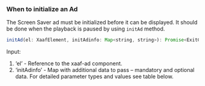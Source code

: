### When to initialize an Ad

The Screen Saver ad must be initialized before it can be displayed. It should be done when the playback is paused by using `initAd` method.

```javascript
initAd(el: XaafElement, initAdinfo: Map<string, string>): Promise<ExitCode>;
```

Input:   

1. ‘el’ - Reference to the xaaf-ad component.   
2. ‘initAdinfo’ - Map with additional data to pass – mandatory and optional data. For detailed parameter types and values see table below.
 
